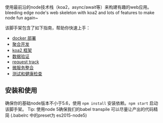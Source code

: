 
使用最前沿的node技术栈（koa2，async/await等）来构建有趣的web应用。
bleeding edge node's web skeleton with koa2 and lots of features to make node fun again~ 

该脚手架包含了如下指南，帮助你快速上手：

- [docker 部署](./docs/docker.md)
- [聚合开发](./docs/composite.md)
- [koa2 框架](./docs/koa2.md)
- [数据验证](./docs/validate.md)
- [request track](./docs/request-track.md)
- [微服务整合](./docs/microservice.md)
- [测试和健康检查](./docs/test.md)

## 安装和使用
确保你的基础node版本不小于5.6，使用 `npm install` 安装依赖。`npm start` 启动该脚手架。
Tip: 使用node 5确保我们的babel transpile 可以尽量让产出的代码精简 (.babelrc 中的preset为 es2015-node5)